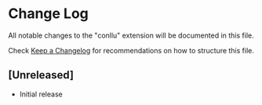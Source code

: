 # Change Log

All notable changes to the "conllu" extension will be documented in this file.

Check [Keep a Changelog](http://keepachangelog.com/) for recommendations on how to structure this file.

## [Unreleased]

- Initial release